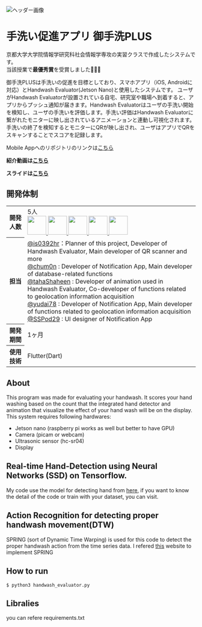 ![ヘッダー画像](/assets/images/Logo.png)
# 手洗い促進アプリ 御手洗PLUS
京都大学大学院情報学研究科社会情報学専攻の実習クラスで作成したシステムです。  
当該授業で**最優秀賞**を受賞しました🎉🎉🎉

御手洗PLUSは手洗いの促進を目標としており、スマホアプリ（iOS, Androidに対応）とHandwash Evaluator(Jetson Nano)と使用したシステムです。
ユーザがHandwash Evaluatorが設置されている自宅、研究室や職場へ到着すると、アプリからプッシュ通知が届きます。Handwash Evaluatorはユーザの手洗い開始を検知し、ユーザの手洗いを評価します。手洗い評価はHandwash Evaluatorに繋がれたモニターに映し出されているアニメーションと連動し可視化されます。
手洗いの終了を検知するとモニターにQRが映し出され、ユーザはアプリでQRをスキャンすることでスコアを記録します。

Mobile Appへのリポジトリのリンクは[こちら](https://github.com/is0392hr/HandwashApp)

**紹介動画は[こちら](https://www.youtube.com/watch?v=PBns3sUhe7Y)**

**スライドは[こちら](https://docs.google.com/presentation/d/1fVfTtds5QCr5dvoYWCT9diF7SFI0JmmAsynQwNJ5s38/edit?usp=sharing)**

## 開発体制
<table>
  <tr>
    <th>開発人数</th>
    <td>
      5人<br>
      <b><a href="https://github.com/is0392hr"><img src="https://github.com/is0392hr.png" width="50px;" /></b>
      <b><a href="https://github.com/chum0n"><img src="https://github.com/chum0n.png" width="50px;" /></b>
      <b><a href="https://github.com/tahaShaheen"><img src="https://github.com/tahaShaheen.png" width="50px;" /></b>
      <b><a href="https://github.com/yudai78"><img src="https://github.com/yudai78.png" width="50px;" /></b>
      <b><a href="https://github.com/SSPod29"><img src="https://github.com/SSPod29.png" width="50px;" /></b>
    </td>
  </tr>
  <tr>
    <th>担当</th>
    <td>
      <a href="https://github.com/is0392hr">@is0392hr</a>：Planner of this project, Developer of Handwash Evaluator, Main developer of QR scanner and more<br>
      <a href="https://github.com/chum0n">@chum0n</a> : Developer of Notification App, Main developer of database-related functions<br>
      <a href="https://github.com/tahaShaheen">@tahaShaheen</a> : Developer of animation used in Handwash Evaluator, Co-developer of functions related to geolocation information acquisition<br>
      <a href="https://github.com/yudai78">@yudai78</a> : Developer of Notification App, Main developer of functions related to geolocation information acquisition<br>
      <a href="https://github.com/SSPod29">@SSPod29</a> : UI designer of Notification App<br>
    </td>
  </tr>
  <tr>
    <th>開発期間</th>
    <td>1ヶ月</td>
  </tr>
  <tr>
    <th>使用技術</th>
    <td>Flutter(Dart)</td>
  </tr>
</table>

## About
This program was made for evaluating your handwash. It scores your hand washing based on the count that the integrated hand detector and animation that visualize the effect of your hand wash will be on the display. 
This system requires following hardwares:
- Jetson nano (raspberry pi works as well but better to have GPU)
- Camera (picam or webcam)
- Ultrasonic sensor (hc-sr04)
- Display

## Real-time Hand-Detection using Neural Networks (SSD) on Tensorflow.
My code use the model for detecting hand from [here](https://github.com/victordibia/handtracking), if you want to know the detail of the code or train with your dataset, you can visit.

## Action Recognition for detecting proper handwash movement(DTW)
SPRING (sort of Dynamic Time Warping) is used for this code to detect the proper handwash action from the time series data. I refered [this](https://ksknw.hatenablog.com/entry/2019/12/28/173331) website to implement SPRING
        
## How to run
```
$ python3 handwash_evaluator.py
```

## Libralies
you can refere requirements.txt
